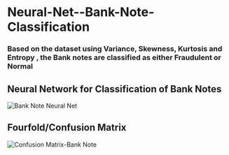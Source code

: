 # Neural-Net--Bank-Note-Classification

### Based on the dataset using Variance, Skewness, Kurtosis and Entropy , the Bank notes are classified as either Fraudulent or Normal

## Neural Network for Classification of Bank Notes
![Bank Note Neural Net](https://user-images.githubusercontent.com/75033908/103424538-f163d880-4bd2-11eb-8642-b46dd0f5aaf9.jpeg)

## Fourfold/Confusion Matrix
![Confusion Matrix-Bank Note](https://user-images.githubusercontent.com/75033908/103424652-84047780-4bd3-11eb-98ef-14126d304e97.jpeg)



